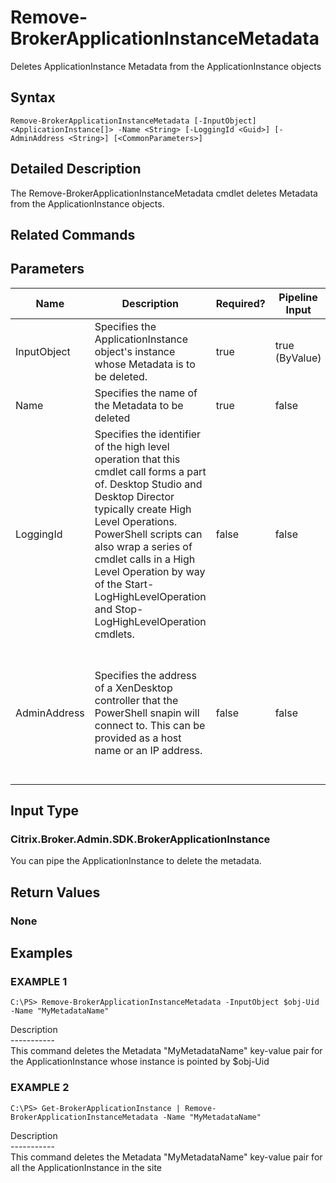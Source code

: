 ﻿# Remove-BrokerApplicationInstanceMetadata

   Deletes ApplicationInstance Metadata from the ApplicationInstance objects

## Syntax
```
Remove-BrokerApplicationInstanceMetadata [-InputObject] <ApplicationInstance[]> -Name <String> [-LoggingId <Guid>] [-AdminAddress <String>] [<CommonParameters>]
```

## Detailed Description
   The Remove-BrokerApplicationInstanceMetadata cmdlet deletes Metadata from the ApplicationInstance objects.

## Related Commands
## Parameters

| Name   | Description | Required? | Pipeline Input | Default Value |
| --- | --- | --- | --- | --- |
| InputObject | Specifies the ApplicationInstance object's instance whose Metadata is to be deleted. | true | true (ByValue) |  |
| Name | Specifies the name of the Metadata to be deleted | true | false |  |
| LoggingId | Specifies the identifier of the high level operation that this cmdlet call forms a part of. Desktop Studio and Desktop Director typically create High Level Operations. PowerShell scripts can also wrap a series of cmdlet calls in a High Level Operation by way of the Start-LogHighLevelOperation and Stop-LogHighLevelOperation cmdlets. | false | false |  |
| AdminAddress | Specifies the address of a XenDesktop controller that the PowerShell snapin will connect to. This can be provided as a host name or an IP address. | false | false | Localhost. Once a value is provided by any cmdlet, this value will become the default. |

## Input Type
### Citrix.Broker.Admin.SDK.BrokerApplicationInstance
   You can pipe the ApplicationInstance to delete the metadata.
## Return Values
### None
   
## Examples

### EXAMPLE 1
```
C:\PS> Remove-BrokerApplicationInstanceMetadata -InputObject $obj-Uid -Name "MyMetadataName"
```
   Description<br>-----------<br>This command deletes the Metadata "MyMetadataName" key-value pair for the ApplicationInstance whose instance is pointed by $obj-Uid
### EXAMPLE 2
```
C:\PS> Get-BrokerApplicationInstance | Remove-BrokerApplicationInstanceMetadata -Name "MyMetadataName"
```
   Description<br>-----------<br>This command deletes the Metadata "MyMetadataName" key-value pair for all the ApplicationInstance in the site
